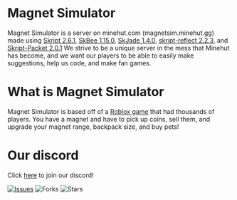 # Magnet Simulator
Magnet Simulator is a server on minehut.com (magnetsim.minehut.gg) made using [Skript 2.6.1](https://github.com/SkriptLang/Skript/releases), [SkBee 1.15.0](https://github.com/ShaneBeee/SkBee/releases), [SkJade 1.4.0](https://github.com/Ankoki-Dev/SkJade/releases), [skript-reflect 2.2.3](https://github.com/TPGamesNL/skript-reflect/releases), and [Skript-Packet 2.0.1](https://github.com/Anarchick/skript-packet/releases)
We strive to be a unique server in the mess that Minehut has become, and we want our players to be able to easily make suggestions, help us code, and make fan games.

# What is Magnet Simulator
Magnet Simulator is based off of a [Roblox game](https://www.roblox.com/games/3486025575/Magnet-Simulator) that had thousands of players. You have a magnet and have to pick up coins, sell them, and upgrade your magnet range, backpack size, and buy pets!

# Our discord
Click [here](https://discord.gg/vqhgDNqxKg) to join our discord!

[![Issues](https://img.shields.io/github/issues/colton-boi/Magnet-Simulator)](https://github.com/colton-boi/Magnet-Simulator/issues)
![Forks](https://img.shields.io/github/forks/colton-boi/Magnet-Simulator)
![Stars](https://img.shields.io/github/stars/colton-boi/Magnet-Simulator)
